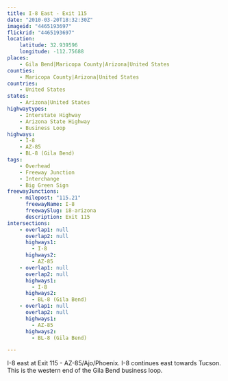 ```yaml
---
title: I-8 East - Exit 115
date: "2010-03-20T18:32:30Z"
imageid: "4465193697"
flickrid: "4465193697"
location:
    latitude: 32.939596
    longitude: -112.75688
places:
    - Gila Bend|Maricopa County|Arizona|United States
counties:
    - Maricopa County|Arizona|United States
countries:
    - United States
states:
    - Arizona|United States
highwaytypes:
    - Interstate Highway
    - Arizona State Highway
    - Business Loop
highways:
    - I-8
    - AZ-85
    - BL-8 (Gila Bend)
tags:
    - Overhead
    - Freeway Junction
    - Interchange
    - Big Green Sign
freewayJunctions:
    - milepost: "115.21"
      freewayName: I-8
      freewaySlug: i8-arizona
      description: Exit 115
intersections:
    - overlap1: null
      overlap2: null
      highways1:
        - I-8
      highways2:
        - AZ-85
    - overlap1: null
      overlap2: null
      highways1:
        - I-8
      highways2:
        - BL-8 (Gila Bend)
    - overlap1: null
      overlap2: null
      highways1:
        - AZ-85
      highways2:
        - BL-8 (Gila Bend)

---
```

I-8 east at Exit 115 - AZ-85/Ajo/Phoenix.  I-8 continues east towards Tucson.  This is the western end of the Gila Bend business loop.